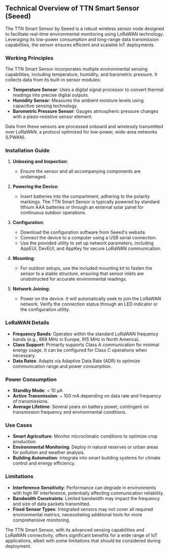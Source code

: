 ## Technical Overview of TTN Smart Sensor (Seeed)

The TTN Smart Sensor by Seeed is a robust wireless sensor node designed to facilitate real-time environmental monitoring using LoRaWAN technology. Leveraging its low-power consumption and long-range data transmission capabilities, the sensor ensures efficient and scalable IoT deployments.

### Working Principles

The TTN Smart Sensor incorporates multiple environmental sensing capabilities, including temperature, humidity, and barometric pressure. It collects data from its built-in sensor modules:

- **Temperature Sensor**: Uses a digital signal processor to convert thermal readings into precise digital outputs.
- **Humidity Sensor**: Measures the ambient moisture levels using capacitive sensing technology.
- **Barometric Pressure Sensor**: Gauges atmospheric pressure changes with a piezo-resistive sensor element.

Data from these sensors are processed onboard and wirelessly transmitted over LoRaWAN, a protocol optimized for low-power, wide-area networks (LPWAN).

### Installation Guide

1. **Unboxing and Inspection**:
   - Ensure the sensor and all accompanying components are undamaged.

2. **Powering the Device**:
   - Insert batteries into the compartment, adhering to the polarity markings. The TTN Smart Sensor is typically powered by standard lithium AAA batteries or through an external solar panel for continuous outdoor operations.

3. **Configuration**:
   - Download the configuration software from Seeed's website.
   - Connect the device to a computer using a USB serial connection.
   - Use the provided utility to set up network parameters, including AppEUI, DevEUI, and AppKey for secure LoRaWAN communication.

4. **Mounting**:
   - For outdoor setups, use the included mounting kit to fasten the sensor to a stable structure, ensuring that sensor inlets are unobstructed for accurate environmental readings.

5. **Network Joining**:
   - Power on the device. It will automatically seek to join the LoRaWAN network. Verify the connection status through an LED indicator or the configuration utility.

### LoRaWAN Details

- **Frequency Bands**: Operates within the standard LoRaWAN frequency bands (e.g., 868 MHz in Europe, 915 MHz in North America).
- **Class Support**: Primarily supports Class A communication for minimal energy usage. It can be configured for Class C operations when necessary.
- **Data Rates**: Adapts via Adaptive Data Rate (ADR) to optimize communication range and power consumption.

### Power Consumption

- **Standby Mode**: < 10 μA
- **Active Transmission**: ~ 100 mA depending on data rate and frequency of transmissions.
- **Average Lifetime**: Several years on battery power, contingent on transmission frequency and environmental conditions.

### Use Cases

- **Smart Agriculture**: Monitor microclimatic conditions to optimize crop production.
- **Environmental Monitoring**: Deploy in natural reserves or urban areas for pollution and weather analysis.
- **Building Automation**: Integrate into smart building systems for climate control and energy efficiency.

### Limitations

- **Interference Sensitivity**: Performance can degrade in environments with high RF interference, potentially affecting communication reliability.
- **Bandwidth Constraints**: Limited bandwidth may impact the frequency and size of data packets transmitted.
- **Fixed Sensor Types**: Integrated sensors may not cover all required environmental metrics, necessitating additional tools for more comprehensive monitoring.

The TTN Smart Sensor, with its advanced sensing capabilities and LoRaWAN connectivity, offers significant benefits for a wide range of IoT applications, albeit with some limitations that should be considered during deployment.